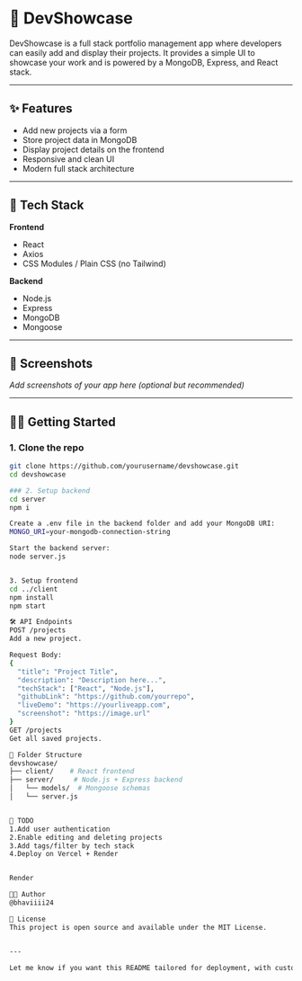 # 💼 DevShowcase

DevShowcase is a full stack portfolio management app where developers can easily add and display their projects. It provides a simple UI to showcase your work and is powered by a MongoDB, Express, and React stack.

---

## ✨ Features

- Add new projects via a form
- Store project data in MongoDB
- Display project details on the frontend
- Responsive and clean UI
- Modern full stack architecture

---

## 🚀 Tech Stack

**Frontend**  
- React  
- Axios  
- CSS Modules / Plain CSS (no Tailwind)

**Backend**  
- Node.js  
- Express  
- MongoDB  
- Mongoose

---

## 📸 Screenshots

_Add screenshots of your app here (optional but recommended)_

---

## 🧑‍💻 Getting Started

### 1. Clone the repo

```bash
git clone https://github.com/yourusername/devshowcase.git
cd devshowcase

### 2. Setup backend
cd server
npm i

Create a .env file in the backend folder and add your MongoDB URI:
MONGO_URI=your-mongodb-connection-string

Start the backend server:
node server.js


3. Setup frontend
cd ../client
npm install
npm start

🛠️ API Endpoints
POST /projects
Add a new project.

Request Body:
{
  "title": "Project Title",
  "description": "Description here...",
  "techStack": ["React", "Node.js"],
  "githubLink": "https://github.com/yourrepo",
  "liveDemo": "https://yourliveapp.com",
  "screenshot": "https://image.url"
}
GET /projects
Get all saved projects.

📂 Folder Structure
devshowcase/
├── client/    # React frontend
├── server/     # Node.js + Express backend
│   └── models/  # Mongoose schemas
│   └── server.js


📌 TODO
1.Add user authentication
2.Enable editing and deleting projects
3.Add tags/filter by tech stack
4.Deploy on Vercel + Render


Render

🧑‍🎨 Author
@bhaviiii24

📃 License
This project is open source and available under the MIT License.


---

Let me know if you want this README tailored for deployment, with custom screenshots, or adjusted based on changes to your stack.







